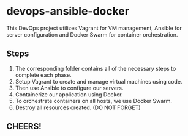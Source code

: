 # devops-ansible-docker

This DevOps project utilizes Vagrant for VM management, Ansible for server configuration and Docker Swarm for container orchestration.

## Steps

1. The corresponding folder contains all of the necessary steps to complete each phase.
2. Setup Vagrant to create and manage virtual machines using code.
3. Then use Ansible to configure our servers.
4. Containerize our application using Docker.
5. To orchestrate containers on all hosts, we use Docker Swarm.
6. Destroy all resources created. (DO NOT FORGET)

## CHEERS!
